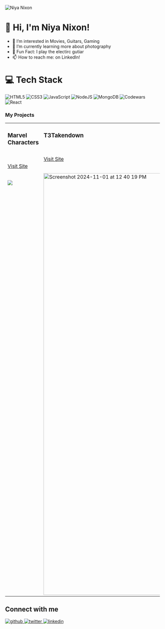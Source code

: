 
![Niya Nixon](https://github.com/user-attachments/assets/79b68e5e-0fe5-48df-85fd-fb88c1f41293)


# 👋 Hi, I'm Niya Nixon!
<ul>
  <li>👀 I’m interested in Movies, Guitars, Gaming</li>
  <li>🌱 I’m currently learning more about photography</li>
  <li>🎸 Fun Fact: I play the electirc gutiar</li>
  <li>📫 How to reach me: on LinkedIn!</li>
</ul>

# 💻 Tech Stack
<!-- Badges from https://github.com/Ileriayo/markdown-badges -->
![HTML5](https://img.shields.io/badge/html5-%23E34F26.svg?style=for-the-badge&logo=html5&logoColor=white)
![CSS3](https://img.shields.io/badge/css3-%231572B6.svg?style=for-the-badge&logo=css3&logoColor=white)
![JavaScript](https://img.shields.io/badge/javascript-%23323330.svg?style=for-the-badge&logo=javascript&logoColor=%23F7DF1E)
![NodeJS](https://img.shields.io/badge/node.js-6DA55F?style=for-the-badge&logo=node.js&logoColor=white)
![MongoDB](https://img.shields.io/badge/MongoDB-%234ea94b.svg?style=for-the-badge&logo=mongodb&logoColor=white)
![Codewars](https://img.shields.io/badge/Codewars-B1361E?style=for-the-badge&logo=codewars&logoColor=grey)
![React](https://img.shields.io/badge/react-%2320232a.svg?style=for-the-badge&logo=react&logoColor=%2361DAFB)

### My Projects 
<article>
      <div>
  <div>
<table>
  <tbody><tr>
    <td width="50%" valign="top">
      <h3><a></a>Marvel Characters</h3> 
        <br>
        <p><a href="https://marvel-characters-production-1158.up.railway.app/" rel="nofollow">Visit Site</a></p>
        <br>
        <a href="#" rel="nofollow">
            <img src="https://i.giphy.com/media/v1.Y2lkPTc5MGI3NjExNzNkcHVjNnhpcjB4bWYyY3lvNjQ2Z3NtNzNjbXl5MTdrM2pjam9scSZlcD12MV9pbnRlcm5hbF9naWZfYnlfaWQmY3Q9Zw/CqAtx4LpelHxBxJgdp/giphy.gif" style="max-width:100%;">
        </a>
    </td>
   <td width="50%" valign="top">
      <h3><a></a>T3Takendown</h3> 
        <br>
        <p><a href="https://t3takedown.netlify.app/" rel="nofollow">Visit Site</a></p>
        <br>
        <a href="#" rel="nofollow">
         <img width="1369" alt="Screenshot 2024-11-01 at 12 40 19 PM" src="https://github.com/user-attachments/assets/d641cd60-a5d2-4706-99be-a15985e2d690" style="max-width:100%";>
         </a>
    </td>
  </tr>
</tbody></table>
</article>
      </div>
  </div>


## Connect with me  

<a href="https://github.com/niyanixon/niyanixon" target="_blank">
<img src=https://img.shields.io/badge/github-%2324292e.svg?&style=for-the-badge&logo=github&logoColor=white alt=github style="margin-bottom: 5px;" />
</a>
<a href="https://x.com/NiyaBNixon" target="_blank">
<img src=https://img.shields.io/badge/twitter-%2300acee.svg?&style=for-the-badge&logo=twitter&logoColor=white alt=twitter style="margin-bottom: 5px;" />
</a>
<a href="https://www.linkedin.com/in/niya-nixon-446262223/" target="_blank">
<img src=https://img.shields.io/badge/linkedin-%231E77B5.svg?&style=for-the-badge&logo=linkedin&logoColor=white alt=linkedin style="margin-bottom: 5px;" />
</a>
